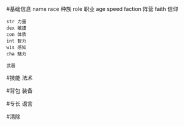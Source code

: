 #基础信息
	name
	race 种族
	role 职业
	age
	speed
	faction 阵营
	faith 信仰

	str 力量
	dex 敏捷
	con 体质
	int 智力
	wis 感知
	cha 魅力
	
	武器
#技能 法术

#背包 装备
	
#专长 语言 

#清除﻿